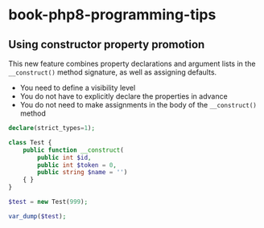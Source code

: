 # book-php8-programming-tips


## Using constructor property promotion

This new feature combines property declarations and argument lists in the `__construct()` method signature, as well as assigning defaults.

* You need to define a visibility level
* You do not have to explicitly declare the properties in advance
* You do not need to make assignments in the body of the `__construct()` method

```php
declare(strict_types=1);

class Test {
    public function __construct(
        public int $id,
        public int $token = 0,
        public string $name = '')
    { }
}

$test = new Test(999);

var_dump($test);
```
